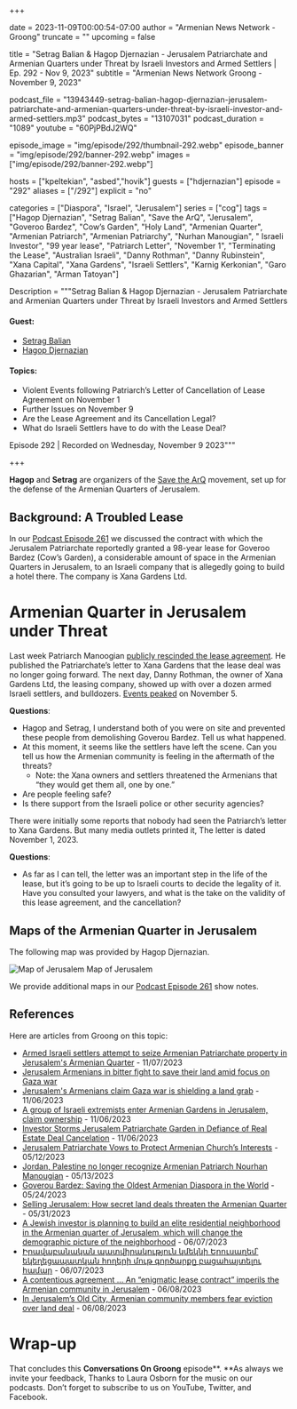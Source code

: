 +++

date = 2023-11-09T00:00:54-07:00
author = "Armenian News Network - Groong"
truncate = ""
upcoming = false

title = "Setrag Balian & Hagop Djernazian - Jerusalem Patriarchate and Armenian Quarters under Threat by Israeli Investors and Armed Settlers | Ep. 292 - Nov 9, 2023"
subtitle = "Armenian News Network Groong - November 9, 2023"


podcast_file = "13943449-setrag-balian-hagop-djernazian-jerusalem-patriarchate-and-armenian-quarters-under-threat-by-israeli-investor-and-armed-settlers.mp3"
podcast_bytes = "13107031"
podcast_duration = "1089"
youtube = "60PjPBdJ2WQ"

episode_image = "img/episode/292/thumbnail-292.webp"
episode_banner = "img/episode/292/banner-292.webp"
images = ["img/episode/292/banner-292.webp"]

hosts = ["kpeltekian", "asbed","hovik"]
guests = ["hdjernazian"]
episode = "292"
aliases = ["/292"]
explicit = "no"

categories = ["Diaspora", "Israel", "Jerusalem"]
series = ["cog"]
tags = ["Hagop Djernazian", "Setrag Balian", "Save the ArQ", "Jerusalem", "Goveroo Bardez", "Cow’s Garden", "Holy Land", "Armenian Quarter", "Armenian Patriarch", "Armenian Patriarchy", "Nurhan Manougian", " Israeli Investor", "99 year lease", "Patriarch Letter", "November 1", "Terminating the Lease", "Australian Israeli", "Danny Rothman", "Danny Rubinstein", "Xana Capital", "Xana Gardens", "Israeli Settlers", "Karnig Kerkonian", "Garo Ghazarian", "Arman Tatoyan"]



Description = """Setrag Balian & Hagop Djernazian - Jerusalem Patriarchate and Armenian Quarters under Threat by Israeli Investors and Armed Settlers 

#### Guest: 
* [Setrag Balian](/guest/sbalian)
* [Hagop Djernazian](/guest/hdjernazian)

#### Topics:
* Violent Events following Patriarch’s Letter of Cancellation of Lease Agreement on November 1
* Further Issues on November 9
* Are the Lease Agreement and its Cancellation Legal?
* What do Israeli Settlers have to do with the Lease Deal?

Episode 292 | Recorded on Wednesday, November 9 2023"""

+++

**Hagop** and **Setrag** are organizers of the [Save the ArQ](https://www.facebook.com/profile.php?id=61550949422912&mibextid) movement, set up for the defense of the Armenian Quarters of Jerusalem.

## Background: A Troubled Lease

In our [Podcast Episode 261](https://podcasts.groong.org/261) we discussed the contract with which the Jerusalem Patriarchate reportedly granted a 98-year lease for Goveroo Bardez (Cow’s Garden), a considerable amount of space in the Armenian Quarters in Jerusalem, to an Israeli company that is allegedly going to build a hotel there. The company is Xana Gardens Ltd.


# Armenian Quarter in Jerusalem under Threat

Last week Patriarch Manoogian [publicly rescinded the lease agreement](https://greekcitytimes.com/2023/11/02/armenian-patriarchate-in-jerusalem/). He published the Patriarchate’s letter to Xana Gardens that the lease deal was no longer going forward. The next day, Danny Rothman, the owner of Xana Gardens Ltd, the leasing company, showed up with over a dozen armed Israeli settlers, and bulldozers. [Events peaked](https://www.facebook.com/photo/?fbid=122136095606031647&set=pob.638425135) on November 5.

**Questions**:
* Hagop and Setrag, I understand both of you were on site and prevented these people from demolishing Goverou Bardez. Tell us what  happened.
* At this moment, it seems like the settlers have left the scene. Can you tell us how the Armenian community is feeling in the aftermath of the threats?
    * Note: the Xana owners and settlers threatened the Armenians that “they would get them all, one by one.”
* Are people feeling safe?
* Is there support from the Israeli police or other security agencies?

There were initially some reports that nobody had seen the Patriarch’s letter to Xana Gardens. But many media outlets printed it, The letter is dated November 1, 2023.

**Questions**:
* As far as I can tell, the letter was an important step in the life of the lease, but it’s going to be up to Israeli courts to decide the legality of it. Have you consulted your lawyers, and what is the take on the validity of this lease agreement, and the cancellation?


## Maps of the Armenian Quarter in Jerusalem

The following map was provided by Hagop Djernazian.

![Map of Jerusalem ](/img/episode/261/Map-of-Jerusalem-1.jpg "Map of Jerusalem ")
Map of Jerusalem


We provide additional maps in our [Podcast Episode 261](https://podcasts.groong.org/261) show notes.


## References

Here are articles from Groong on this topic:
* [Armed Israeli settlers attempt to seize Armenian Patriarchate property in Jerusalem's Armenian Quarter](https://www.newarab.com/news/armenians-jerusalem-repel-armed-israeli-settlers) - 11/07/2023
* [Jerusalem Armenians in bitter fight to save their land amid focus on Gaza war](https://www.thenationalnews.com/mena/palestine-israel/2023/11/08/jerusalem-armenians-in-bitter-fight-to-save-their-land-amid-focus-on-gaza-war/)
* [Jerusalem's Armenians claim Gaza war is shielding a land grab](https://www.youtube.com/watch?v=-Qh26OKb6CI) - 11/06/2023
* [A group of Israeli extremists enter Armenian Gardens in Jerusalem, claim ownership](https://en.armradio.am/2023/11/06/a-group-of-israeilis-enter-armenian-quarter-in-jerusalem-claim-ownership/) - 11/06/2023
* [Investor Storms Jerusalem Patriarchate Garden in Defiance of Real Estate Deal Cancelation](https://asbarez.com/investor-storms-jerusalem-patriarchate-garden-in-defiance-of-real-estate-deal-cancelation/) - 11/06/2023
* [Jerusalem Patriarchate Vows to Protect Armenian Church’s Interests](https://asbarez.com/jerusalem-patriarchate-vows-to-protect-armenian-churchs-interests/) - 05/12/2023
* [Jordan, Palestine no longer recognize Armenian Patriarch Nourhan Manougian](https://www.jordannews.jo/Section-109/News/Jordan-Palestine-no-longer-recognize-Armenian-Patriarch-Nourhan-Manougian-28607) - 05/13/2023
* [Goverou Bardez: Saving the Oldest Armenian Diaspora in the World](https://armenianweekly.com/2023/05/24/goverou-bardez-saving-the-oldest-armenian-diaspora-in-the-world/?fbclid=IwAR2guMYJdzUMZlqSOGs4mpv3XPzlb7ElDQK3pflCBXd6vEgOn8nUfTOXf4c) - 05/24/2023
* [Selling Jerusalem: How secret land deals threaten the Armenian Quarter](https://www.newarab.com/analysis/how-secret-land-sales-threaten-jerusalems-armenian-quarter) - 05/31/2023
* [A Jewish investor is planning to build an elite residential neighborhood in the Armenian quarter of Jerusalem, which will change the demographic picture of the neighborhood](https://www.shantnews.am/news/view/1313032.html) - 06/07/2023
* [Իրավաբանական պատվիրակություն կմեկնի Երուսաղեմ՝ եկեղեցապատկան հողերի մութ գործարքը բացահայտելու համար](https://www.youtube.com/watch?v=tBizgjKVYwk) - 06/07/2023
* [A contentious agreement … An “enigmatic lease contract” imperils the Armenian community in Jerusalem](https://www.weeklyblitz.net/opinion/a-contentious-agreement-an-enigmatic-lease-contract-imperils-the-armenian-community-in-jerusalem/) - 06/08/2023
* [In Jerusalem’s Old City, Armenian community members fear eviction over land deal](https://www.timesofisrael.com/in-jerusalems-old-city-armenian-community-members-fear-eviction-over-land-deal/) - 06/08/2023


# Wrap-up

That concludes this **Conversations On Groong** episode**. **As always we invite your feedback, Thanks to Laura Osborn for the music on our podcasts. Don’t forget to subscribe to us on YouTube, Twitter, and Facebook.

